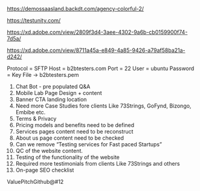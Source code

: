 <!-- Links -->

https://demossaasland.backdt.com/agency-colorful-2/

https://testunity.com/

<!-- Mobile -->

https://xd.adobe.com/view/2809f3d4-3aee-4302-9a6b-cb0159900f74-7d5a/

<!-- Desktop -->

https://xd.adobe.com/view/8711a45a-e849-4a85-9426-a79af58ba21a-d242/

<!-- Server -->

Protocol = SFTP
Host = b2btesters.com
Port = 22
User = ubuntu
Password = Key File -> b2btesters.pem

<!-- Collect Chat -->

<!-- Todos -->

1. ⁠Chat Bot - pre populated Q&A
2. ⁠Mobile Lab Page Design + content
3. ⁠Banner CTA landing location
4. ⁠Need more Case Studies fore clients Like 73Strings, GoFynd, Bizongo, Embibe etc.
5. ⁠Terms & Privacy
6. ⁠Pricing models and benefits need to be defined
7. ⁠Services pages content need to be reconstruct
8. ⁠⁠About us page content need to be checked
9. ⁠⁠Can we remove “Testing services for Fast paced Startups”
10. ⁠⁠QC of the website content.
11. ⁠⁠Testing of the functionality of the website
12. ⁠⁠Required more testimonials from clients Like 73Strings and others
13. ⁠⁠On-page SEO checklist

<!-- Github -->

ValuePitchGithub@#12
